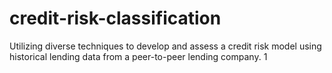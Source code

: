 # credit-risk-classification
Utilizing diverse techniques to develop and assess a credit risk model using historical lending data from a peer-to-peer lending company.
1
